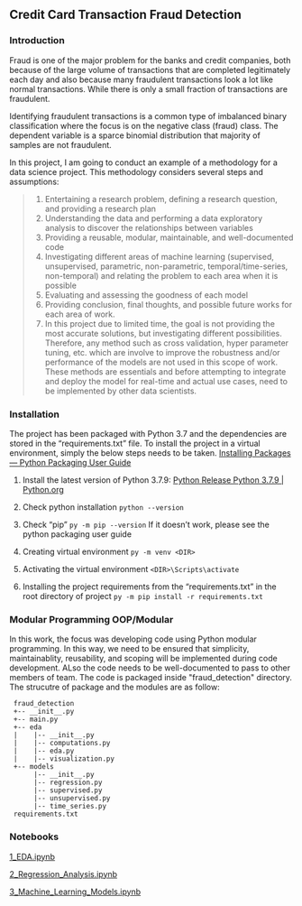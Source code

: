 ## Credit Card Transaction Fraud Detection


### Introduction
Fraud is one of the major problem for the banks and credit companies, both because of the large volume of transactions that are completed legitimately each day and also because many fraudulent transactions look a lot like normal transactions. While there is only a small fraction of transactions are fraudulent.

Identifying fraudulent transactions is a common type of imbalanced binary classification where the focus is on the negative class (fraud) class. The dependent variable is a sparce binomial distribution that majority of samples are not fraudulent.

In this project, I am going to conduct an example of a methodology for a data science project. This methodology considers several steps and assumptions:
    
   > 1. Entertaining a research problem, defining a research question, and providing a research plan
   > 2. Understanding the data and performing a data exploratory analysis to discover the relationships between variables
   > 3. Providing a reusable, modular, maintainable, and well-documented code
   > 4. Investigating different areas of machine learning (supervised, unsupervised, parametric, non-parametric, temporal/time-series, non-temporal) and relating the problem to each area when it is possible
   > 5. Evaluating and assessing the goodness of each model
   > 6. Providing conclusion, final thoughts, and possible future works for each area of work.
   > 7. In this project due to limited time, the goal is not providing the most accurate solutions, but investigating different possibilities. Therefore, any method such as cross validation, hyper parameter tuning, etc. which are involve to improve the robustness and/or performance of the models are not used in this scope of work. These methods are essentials and before attempting to integrate and deploy the model for real-time and actual use cases, need to be implemented by other data scientists.


### Installation
The project has been packaged with Python 3.7 and the dependencies are stored in the “requirements.txt” file. To install the project in a virtual environment, simply the below steps needs to be taken. [Installing Packages — Python Packaging User Guide](https://packaging.python.org/en/latest/tutorials/installing-packages/)

   1. Install the latest version of Python 3.7.9:
    [Python Release Python 3.7.9 | Python.org](https://www.python.org/downloads/release/python-379/)
    
   2. Check python installation
    `python --version`
    
   3. Check “pip”
    `py -m pip --version`
    If it doesn’t work, please see the python packaging user guide
    
   4. Creating virtual environment
    `py -m venv <DIR>`
    
   5. Activating the virtual environment
   `<DIR>\Scripts\activate`
    
   6. Installing the project requirements from the “requirements.txt” in the root directory of project
    `py -m pip install -r requirements.txt`


### Modular Programming OOP/Modular

In this work, the focus was developing code using Python modular programming. In this way, we need to be ensured that simplicity, maintainablity, reusability, and scoping will be implemented during code development. ALso the code needs to be well-documented to pass to other members of team. The code is packaged inside "fraud_detection" directory. The strucutre of package and the modules are as follow:

```
 fraud_detection
 +-- __init__.py
 +-- main.py
 +-- eda
 |    |-- __init__.py
 |    |-- computations.py
 |    |-- eda.py
 |    |-- visualization.py
 +-- models
      |-- __init__.py
      |-- regression.py
      |-- supervised.py
      |-- unsupervised.py
      |-- time_series.py
 requirements.txt
```

### Notebooks
[1_EDA.ipynb](1_EDA.ipynb)

[2_Regression_Analysis.ipynb](2_Regression_Analysis.ipynb)

[3_Machine_Learning_Models.ipynb](3_Machine_Learning_Models.ipynb)
